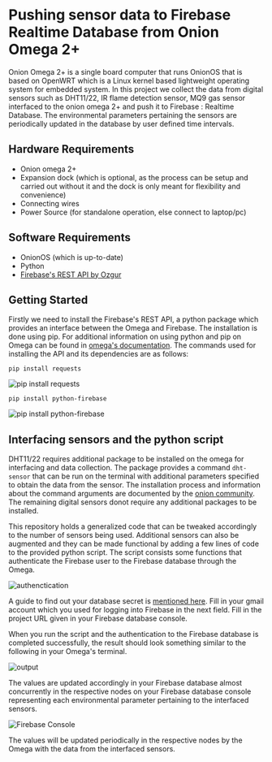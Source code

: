 # Pushing sensor data to Firebase Realtime Database from Onion Omega 2+
Onion Omega 2+ is a single board computer that  runs OnionOS that is based on OpenWRT which is a Linux kernel based lightweight operating system for embedded system. In this project we collect the data from digital sensors such as DHT11/22, IR flame detection sensor, MQ9 gas sensor interfaced to the onion omega 2+ and push it to Firebase : Realtime Database. The environmental parameters pertaining the sensors are periodically updated in the database by user defined time intervals. 
## Hardware Requirements
* Onion omega 2+
* Expansion dock (which is optional, as the process can be setup and carried out without it and the dock is only meant for flexibility and convenience) 
* Connecting wires
* Power Source (for standalone operation, else connect to laptop/pc)
## Software Requirements
* OnionOS (which is up-to-date)
* Python
* [Firebase's REST API by Ozgur](https://github.com/ozgur/python-firebase)
## Getting Started
Firstly we need to install the Firebase's REST API, a python package which provides an interface between the Omega and Firebase. The installation is done using pip. For additional information on using python and pip on Omega can be found in [omega's documentation](https://docs.onion.io/omega2-docs/installing-and-using-python.html).
The commands used for installing the API and its dependencies are as follows:

`pip install requests`

![pip install requests](http://community.onion.io/assets/uploads/files/1525774842761-picture1-resized.png)

`pip install python-firebase`

![pip install python-firebase](http://community.onion.io/assets/uploads/files/1525774930559-picture2-resized.png)

## Interfacing sensors and the python script
DHT11/22 requires additional package to be installed on the omega for interfacing and data collection. The package provides a command `dht-sensor` that can be run on the terminal with additional parameters specified to obtain the data from the sensor. The installation process and information about the command arguments are documented by the [onion community](https://onion.io/2bt-reading-dht-sensor-data/). The remaining digital sensors donot require any additional packages to be installed.

This repository holds a generalized code that can be tweaked accordingly to the number of sensors being used. Additional sensors can also be augmented and they can be made functional by adding a few lines of code to the provided python script. The script consists some functions that authenticate the Firebase user to the Firebase database through the Omega.

![authenctication](http://community.onion.io/assets/uploads/files/1525777109144-picture3-resized.png)

A guide to find out your database secret is [mentioned here](https://stackoverflow.com/questions/37418372/firebase-where-is-my-account-secret-in-the-new-console?utm_medium=organic&utm_source=google_rich_qa&utm_campaign=google_rich_qa). Fill in your gmail account which you used for logging into Firebase in the next field. Fill in the project URL given in your Firebase database console.

When you run the script and the authentication to the Firebase database is completed successfully, the result should look something similar to the following in your Omega's terminal.

![output](http://community.onion.io/assets/uploads/files/1525777588706-picture4.png)

The values are updated accordingly in your Firebase database almost concurrently in the respective nodes on your Firebase database console representing each environmental parameter pertaining to the interfaced sensors.

![Firebase Console](https://user-images.githubusercontent.com/34755328/65387198-6276d800-dd62-11e9-832a-15cb33877d9d.PNG)

The values will be updated periodically in the respective nodes by the Omega with the data from the interfaced sensors.
